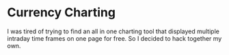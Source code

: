 # Currency Charting
I was tired of trying to find an all in one charting tool that displayed multiple intraday time frames on one page for free. So I decided to hack together my own.

